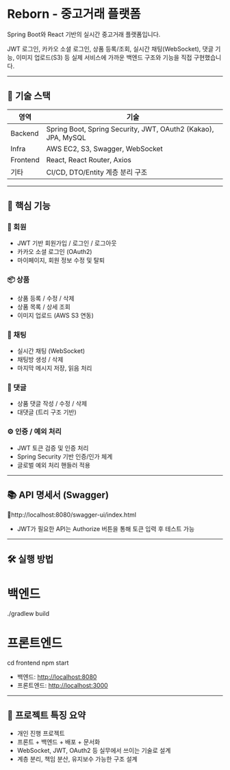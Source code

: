 # Reborn - 중고거래 플랫폼

Spring Boot와 React 기반의 실시간 중고거래 플랫폼입니다.

JWT 로그인, 카카오 소셜 로그인, 상품 등록/조회, 실시간 채팅(WebSocket), 댓글 기능, 이미지 업로드(S3) 등 실제 서비스에 가까운 백엔드 구조와 기능을 직접 구현했습니다.

---

## 🔧 기술 스택

| 영역       | 기술                                                            
| -------- | ------------------------------------------------------------- |
| Backend  | Spring Boot, Spring Security, JWT, OAuth2 (Kakao), JPA, MySQL |
| Infra    | AWS EC2, S3, Swagger, WebSocket                               |
| Frontend | React, React Router, Axios                                    |
| 기타       | CI/CD, DTO/Entity 계층 분리 구조                              |       

---

## 🧩 핵심 기능

### 👤 회원

* JWT 기반 회원가입 / 로그인 / 로그아웃
* 카카오 소셜 로그인 (OAuth2)
* 마이페이지, 회원 정보 수정 및 탈퇴

### 📦 상품

* 상품 등록 / 수정 / 삭제
* 상품 목록 / 상세 조회
* 이미지 업로드 (AWS S3 연동)

### 💬 채팅

* 실시간 채팅 (WebSocket)
* 채팅방 생성 / 삭제
* 마지막 메시지 저장, 읽음 처리

### 💬 댓글

* 상품 댓글 작성 / 수정 / 삭제
* 대댓글 (트리 구조 기반)

### ⚙️ 인증 / 예외 처리

* JWT 토큰 검증 및 인증 처리
* Spring Security 기반 인증/인가 체계
* 글로벌 예외 처리 핸들러 적용

---

## 📚 API 명세서 (Swagger)

🔗http://localhost:8080/swagger-ui/index.html

* JWT가 필요한 API는 Authorize 버튼을 통해 토큰 입력 후 테스트 가능

---

## 🛠 실행 방법

# 백엔드
./gradlew build

# 프론트엔드
cd frontend
npm start


* 백엔드: [http://localhost:8080](http://localhost:8080)
* 프론트엔드: [http://localhost:3000](http://localhost:3000)

---

## 📌 프로젝트 특징 요약

* 개인 진행 프로젝트
* 프론트 + 백엔드 + 배포 + 문서화
* WebSocket, JWT, OAuth2 등 실무에서 쓰이는 기술로 설계
* 계층 분리, 책임 분산, 유지보수 가능한 구조 설계
